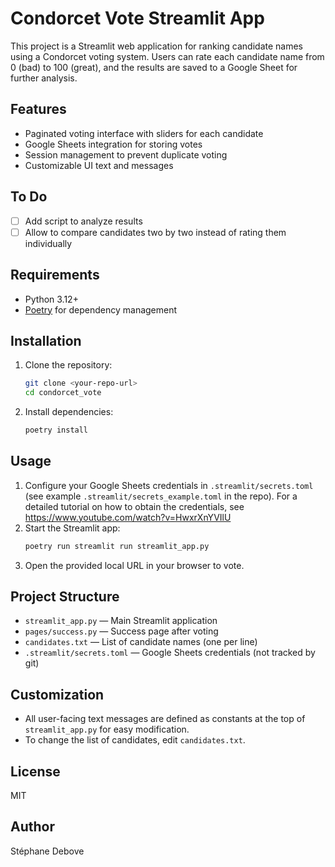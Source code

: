 # Condorcet Vote Streamlit App

This project is a Streamlit web application for ranking candidate names using a Condorcet voting system. Users can rate each candidate name from 0 (bad) to 100 (great), and the results are saved to a Google Sheet for further analysis.

## Features
- Paginated voting interface with sliders for each candidate
- Google Sheets integration for storing votes
- Session management to prevent duplicate voting
- Customizable UI text and messages

## To Do
- [ ] Add script to analyze results
- [ ] Allow to compare candidates two by two instead of rating them individually

## Requirements
- Python 3.12+
- [Poetry](https://python-poetry.org/) for dependency management

## Installation
1. Clone the repository:
   ```bash
   git clone <your-repo-url>
   cd condorcet_vote
   ```
2. Install dependencies:
   ```bash
   poetry install
   ```

## Usage
1. Configure your Google Sheets credentials in `.streamlit/secrets.toml` (see example `.streamlit/secrets_example.toml` in the repo). For a detailed tutorial on how to obtain the credentials, see https://www.youtube.com/watch?v=HwxrXnYVIlU
2. Start the Streamlit app:
   ```bash
   poetry run streamlit run streamlit_app.py
   ```
3. Open the provided local URL in your browser to vote.

## Project Structure
- `streamlit_app.py` — Main Streamlit application
- `pages/success.py` — Success page after voting
- `candidates.txt` — List of candidate names (one per line)
- `.streamlit/secrets.toml` — Google Sheets credentials (not tracked by git)

## Customization
- All user-facing text messages are defined as constants at the top of `streamlit_app.py` for easy modification.
- To change the list of candidates, edit `candidates.txt`.

## License
MIT

## Author
Stéphane Debove

